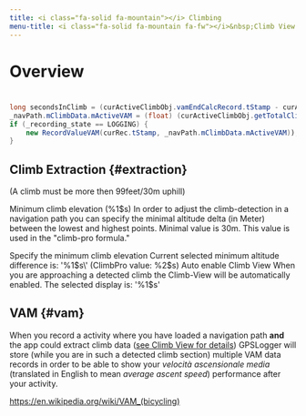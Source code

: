```yaml
---
title: <i class="fa-solid fa-mountain"></i> Climbing
menu-title: <i class="fa-solid fa-mountain fa-fw"></i>&nbsp;Climb View
---
```

# Overview
#


````java
long secondsInClimb = (curActiveClimbObj.vamEndCalcRecord.tStamp - curActiveClimbObj.vamStartCalcRecord.tStamp - curActiveClimbObj.vamTotalDecentDuration) / 1000;
_navPath.mClimbData.mActiveVAM = (float) (curActiveClimbObj.getTotalClimbAlt() * 3600 / secondsInClimb);
if (_recording_state == LOGGING) {
    new RecordValueVAM(curRec.tStamp, _navPath.mClimbData.mActiveVAM));
}
````

## Climb Extraction {#extraction}
(A climb must be more then 99feet/30m uphill)

Minimum climb elevation (%1$s)
In order to adjust the climb-detection in a navigation path you can specify the minimal altitude delta (in Meter) between the lowest and highest points. Minimal value is 30m. This value is used in the "climb-pro formula."

Specify the minimum climb elevation
Current selected minimum altitude difference is: \'%1$s\' (ClimbPro value: %2$s)
Auto enable Climb View
When you are approaching a detected climb the Climb-View will be automatically enabled. The selected display is: \'%1$s\'

## VAM {#vam}
When you record a activity where you have loaded a navigation path **and** the app could extract climb data
([see Climb View for details](../3300-climb/)) GPSLogger will store (while you are in such a detected climb section)
multiple VAM data records in order to be able to show your _velocità ascensionale media_ (translated in English to
mean _average ascent speed_) performance after your activity.

https://en.wikipedia.org/wiki/VAM_(bicycling)

